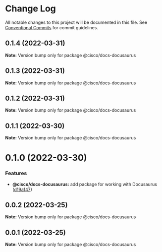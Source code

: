 # Change Log

All notable changes to this project will be documented in this file.
See [Conventional Commits](https://conventionalcommits.org) for commit guidelines.

## 0.1.4 (2022-03-31)

**Note:** Version bump only for package @cisco/docs-docusaurus





## 0.1.3 (2022-03-31)

**Note:** Version bump only for package @cisco/docs-docusaurus





## 0.1.2 (2022-03-31)

**Note:** Version bump only for package @cisco/docs-docusaurus





## 0.1.1 (2022-03-30)

**Note:** Version bump only for package @cisco/docs-docusaurus





# 0.1.0 (2022-03-30)


### Features

* **@cisco/docs-docusaurus:** add package for working with Docusaurus ([d19a147](https://github.com/CiscoDevNet/essentials/commit/d19a1472b2dbc0f79a38d31aac9a2b2bcc8a99f1))





## 0.0.2 (2022-03-25)

**Note:** Version bump only for package @cisco/docs-docusaurus





## 0.0.1 (2022-03-25)

**Note:** Version bump only for package @cisco/docs-docusaurus
